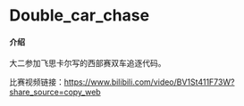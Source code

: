 # Double_car_chase

#### 介绍
大二参加飞思卡尔写的西部赛双车追逐代码。

比赛视频链接：https://www.bilibili.com/video/BV1St411F73W?share_source=copy_web
